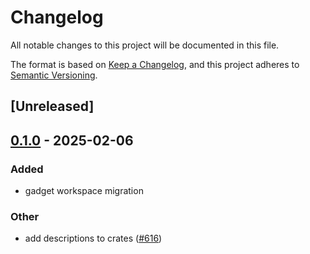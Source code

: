 # Changelog

All notable changes to this project will be documented in this file.

The format is based on [Keep a Changelog](https://keepachangelog.com/en/1.0.0/),
and this project adheres to [Semantic Versioning](https://semver.org/spec/v2.0.0.html).

## [Unreleased]

## [0.1.0](https://github.com/tangle-network/gadget/releases/tag/gadget-crypto-hashing-v0.1.0) - 2025-02-06

### Added

- gadget workspace migration

### Other

- add descriptions to crates ([#616](https://github.com/tangle-network/gadget/pull/616))
